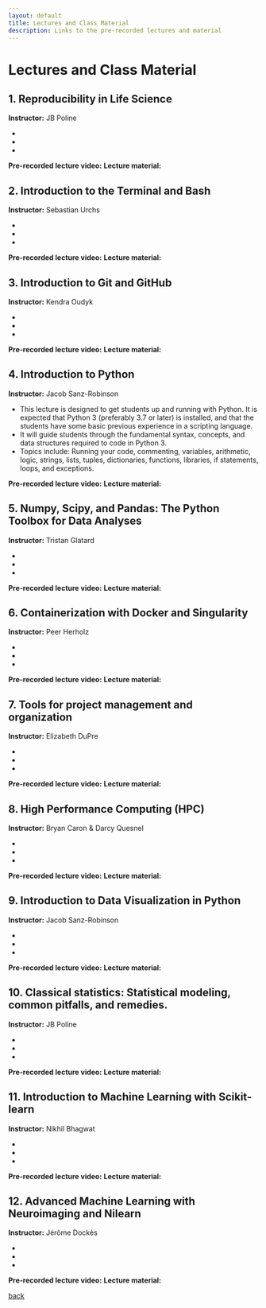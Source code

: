 ```yaml
---
layout: default
title: Lectures and Class Material
description: Links to the pre-recorded lectures and material
---
```


#  Lectures and Class Material


## 1. Reproducibility in Life Science

**Instructor:** JB Poline

* 
* 
* 

**Pre-recorded lecture video:** 
**Lecture material:** 

## 2. Introduction to the Terminal and Bash
**Instructor:** Sebastian Urchs

* 
* 
* 

**Pre-recorded lecture video:** 
**Lecture material:** 

## 3. Introduction to Git and GitHub
**Instructor:** Kendra Oudyk

* 
* 
* 

**Pre-recorded lecture video:** 
**Lecture material:** 

## 4. Introduction to Python
**Instructor:** Jacob Sanz-Robinson 

* This lecture is designed to get students up and running with Python. It is expected that Python 3 (preferably 3.7 or later) is installed, and that the students have some basic previous experience in a scripting language.
* It will guide students through the fundamental syntax, concepts, and data structures required to code in Python 3.
* Topics include: Running your code, commenting, variables, arithmetic, logic, strings, lists, tuples, dictionaries, functions, libraries, if statements, loops, and exceptions.

**Pre-recorded lecture video:** 
**Lecture material:** 

## 5. Numpy, Scipy, and Pandas: The Python Toolbox for Data Analyses
**Instructor:** Tristan Glatard

* 
* 
* 

**Pre-recorded lecture video:** 
**Lecture material:** 

## 6. Containerization with Docker and Singularity
**Instructor:** Peer Herholz

* 
* 
* 

**Pre-recorded lecture video:** 
**Lecture material:** 

## 7. Tools for project management and organization
**Instructor:** Elizabeth DuPre

* 
* 
* 

**Pre-recorded lecture video:** 
**Lecture material:** 

## 8. High Performance Computing (HPC)
**Instructor:** Bryan Caron & Darcy Quesnel

* 
* 
* 

**Pre-recorded lecture video:** 
**Lecture material:** 

## 9. Introduction to Data Visualization in Python
**Instructor:** Jacob Sanz-Robinson

* 
* 
* 

**Pre-recorded lecture video:** 
**Lecture material:** 

## 10. Classical statistics: Statistical modeling, common pitfalls, and remedies.
**Instructor:** JB Poline

* 
* 
* 

**Pre-recorded lecture video:** 
**Lecture material:** 

## 11. Introduction to Machine Learning with Scikit-learn
**Instructor:** Nikhil Bhagwat

* 
* 
* 

**Pre-recorded lecture video:** 
**Lecture material:** 

## 12. Advanced Machine Learning with Neuroimaging and Nilearn
**Instructor:** Jérôme Dockès

* 
* 
* 

**Pre-recorded lecture video:** 
**Lecture material:** 















[back](./)
